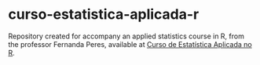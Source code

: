 # curso-estatistica-aplicada-r
Repository created for accompany an applied statistics course in R, from the professor Fernanda Peres, available at [Curso de Estatística Aplicada no R](https://www.youtube.com/playlist?list=PLOw62cBQ5j9VE9X4cCCfFMjW_hhEAJUhU).
